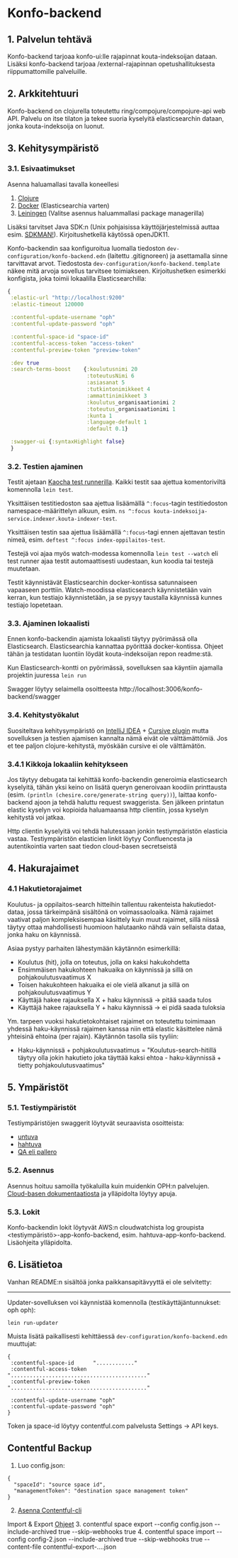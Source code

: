 # Konfo-backend

## 1. Palvelun tehtävä

Konfo-backend tarjoaa konfo-ui:lle rajapinnat kouta-indeksoijan dataan. Lisäksi konfo-backend tarjoaa
/external-rajapinnan opetushallituksesta riippumattomille palveluille.

## 2. Arkkitehtuuri

Konfo-backend on clojurella toteutettu ring/compojure/compojure-api web API. Palvelu on itse tilaton
ja tekee suoria kyselyitä elasticsearchin dataan, jonka kouta-indeksoija on luonut.

## 3. Kehitysympäristö

### 3.1. Esivaatimukset

Asenna haluamallasi tavalla koneellesi
1. [Clojure](https://clojure.org/guides/getting_started)
2. [Docker](https://www.docker.com/get-started) (Elasticsearchia varten)
3. [Leiningen](https://leiningen.org/) (Valitse asennus haluammallasi package managerilla)

Lisäksi tarvitset Java SDK:n (Unix pohjaisissa käyttöjärjestelmissä auttaa esim. [SDKMAN!](https://sdkman.io/)).
Kirjoitushetkellä käytössä openJDK11.

Konfo-backendin saa konfiguroitua luomalla tiedoston `dev-configuration/konfo-backend.edn` (laitettu .gitignoreen) ja asettamalla sinne
tarvittavat arvot. Tiedostosta `dev-configuration/konfo-backend.template` näkee mitä arvoja sovellus tarvitsee toimiakseen.
Kirjoitushetken esimerkki konfigista, joka toimii lokaalilla Elasticsearchilla:

```clojure
{
 :elastic-url "http://localhost:9200"
 :elastic-timeout 120000

 :contentful-update-username "oph"
 :contentful-update-password "oph"

 :contentful-space-id "space-id"
 :contentful-access-token "access-token"
 :contentful-preview-token "preview-token"

 :dev true
 :search-terms-boost    {:koulutusnimi 20
                         :toteutusNimi 6
                         :asiasanat 5
                         :tutkintonimikkeet 4
                         :ammattinimikkeet 3
                         :koulutus_organisaationimi 2
                         :toteutus_organisaationimi 1
                         :kunta 1
                         :language-default 1
                         :default 0.1}

 :swagger-ui {:syntaxHighlight false}
 }
```

### 3.2. Testien ajaminen

Testit ajetaan [Kaocha test runnerilla](https://cljdoc.org/d/lambdaisland/kaocha/1.87.1366/doc/readme).
Kaikki testit saa ajettua komentoriviltä komennolla `lein test`.

Yksittäisen testitiedoston saa ajettua lisäämällä `^:focus`-tagin testitiedoston namespace-määrittelyn alkuun, esim.
`ns ^:focus kouta-indeksoija-service.indexer.kouta-indexer-test`.

Yksittäisen testin saa ajettua lisäämällä `^:focus`-tagi ennen ajettavan testin nimeä, esim.
`deftest ^:focus index-oppilaitos-test`.

Testejä voi ajaa myös watch-modessa komennolla `lein test --watch` eli test runner ajaa testit automaattisesti uudestaan, kun koodia tai testejä muutetaan.

Testit käynnistävät Elasticsearchin docker-kontissa satunnaiseen vapaaseen porttiin.
Watch-moodissa elasticsearch käynnistetään vain kerran, kun testiajo käynnistetään, ja se pysyy taustalla käynnissä kunnes testiajo lopetetaan.

### 3.3. Ajaminen lokaalisti

Ennen konfo-backendin ajamista lokaalisti täytyy pyörimässä olla Elasticsearch.
Elasticsearchia kannattaa pyörittää docker-kontissa. Ohjeet tähän ja testidatan luontiin
löydät kouta-indeksoijan repon readme:stä.

Kun Elasticsearch-kontti on pyörimässä, sovelluksen saa käyntiin ajamalla projektin juuressa `lein run`

Swagger löytyy selaimella osoitteesta http://localhost:3006/konfo-backend/swagger

### 3.4. Kehitystyökalut

Suositeltava kehitysympäristö on [IntelliJ IDEA](https://www.jetbrains.com/idea/) + [Cursive plugin](https://cursive-ide.com/)
mutta sovelluksen ja testien ajamisen kannalta nämä eivät ole välttämättömiä. Jos et tee paljon clojure-kehitystä, myöskään cursive ei
ole välttämätön.

### 3.4.1 Kikkoja lokaaliin kehitykseen

Jos täytyy debugata tai kehittää konfo-backendin generoimia elasticsearch kyselyitä, tähän yksi keino on 
lisätä queryn generoivaan koodiin printtausta (esim. `(println (chesire.core/generate-string query))`),
laittaa konfo-backend ajoon ja tehdä haluttu request swaggerista. Sen jälkeen printatun elastic kyselyn voi kopioida haluamaansa
http clientiin, jossa kyselyn kehitystä voi jatkaa. 

Http clientin kyselyitä voi tehdä halutessaan jonkin testiympäristön
elasticia vastaa. Testiympäristön elasticien linkit löytyy Confluencesta ja autentikointia varten saat tiedon cloud-basen secretseistä

## 4. Hakurajaimet

### 4.1 Hakutietorajaimet

Koulutus- ja oppilaitos-search hitteihin tallentuu rakenteista hakutiedot-dataa, jossa tärkeimpänä sisältönä on voimassaoloaika. Nämä rajaimet vaativat paljon kompleksisempaa käsittely kuin muut rajaimet, sillä niissä täytyy ottaa mahdollisesti huomioon halutaanko nähdä vain sellaista dataa, jonka haku on käynnissä.

Asiaa pystyy parhaiten lähestymään käytännön esimerkillä:
* Koulutus (hit), jolla on toteutus, jolla on kaksi hakukohdetta
* Ensimmäisen hakukohteen hakuaika on käynnissä ja sillä on pohjakoulutusvaatimus X
* Toisen hakukohteen hakuaika ei ole vielä alkanut ja sillä on pohjakoulutusvaatimus Y
* Käyttäjä hakee rajauksella X + haku käynnissä -> pitää saada tulos
* Käyttäjä hakee rajauksella Y + haku käynnissä -> ei pidä saada tuloksia

Ym. tarpeen vuoksi hakutietokohtaiset rajaimet on toteutettu toimimaan yhdessä haku-käynnissä rajaimen kanssa niin että elastic käsittelee nämä yhteisinä ehtoina (per rajain). Käytännön tasolla siis tyyliin:

* Haku-käynnissä + pohjakoulutusvaatimus = "Koulutus-search-hitillä täytyy olla jokin hakutieto joka täyttää kaksi ehtoa - haku-käynnissä + tietty pohjakoulutusvaatimus"

## 5. Ympäristöt

### 5.1. Testiympäristöt

Testiympäristöjen swaggerit löytyvät seuraavista osoitteista:

- [untuva](https://untuvaopintopolku.fi/konfo-backend/swagger)
- [hahtuva](https://hahtuvaopintopolku.fi/konfo-backend/swagger)
- [QA eli pallero](https://testiopintopolku.fi/konfo-backend/swagger)

### 5.2. Asennus

Asennus hoituu samoilla työkaluilla kuin muidenkin OPH:n palvelujen. 
[Cloud-basen dokumentaatiosta](https://github.com/Opetushallitus/cloud-base/tree/master/docs)
ja ylläpidolta löytyy apuja.

### 5.3. Lokit

Konfo-backendin lokit löytyvät AWS:n cloudwatchista log groupista <testiympäristö>-app-konfo-backend, 
esim. hahtuva-app-konfo-backend. Lisäohjeita ylläpidolta.

## 6. Lisätietoa

Vanhan README:n sisältöä jonka paikkansapitävyyttä ei ole selvitetty:

---
Updater-sovelluksen voi käynnistää komennolla (testikäyttäjäntunnukset: oph oph):

`lein run-updater`

Muista lisätä paikallisesti kehittäessä `dev-configuration/konfo-backend.edn` muuttujat:
```
{
 :contentful-space-id      "............"
 :contentful-access-token  "..........................................."
 :contentful-preview-token "..........................................."

 :contentful-update-username "oph"
 :contentful-update-password "oph"
}
```
Token ja space-id löytyy contentful.com palvelusta Settings -> API keys.

## Contentful Backup

1. Luo config.json:
```
{
  "spaceId": "source space id",
  "managementToken": "destination space management token"
}
```

2. [Asenna Contentful-cli](https://www.contentful.com/developers/docs/tutorials/cli/installation/)

Import & Export [Ohjeet](https://www.contentful.com/developers/docs/tutorials/cli/import-and-export)
3. contentful space export --config config.json --include-archived true --skip-webhooks true
4. contentful space import --config config-2.json  --include-archived true --skip-webhooks true --content-file contentful-export-....json
